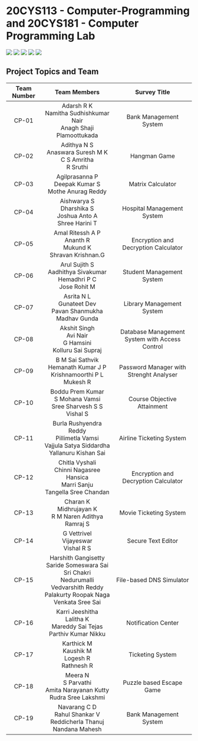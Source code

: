 # 20CYS113 - Computer-Programming and 20CYS181 - Computer Programming Lab 
![](https://img.shields.io/badge/Batch-22CYS-lightgreen) ![](https://img.shields.io/badge/UG-blue) ![](https://img.shields.io/badge/Subject-CP-blue)
![](https://img.shields.io/badge/-HPOJ-brown) ![](https://img.shields.io/badge/Additional_Coverage-Code_Review-purple)  <br/>

## Project Topics and Team

| Team Number | Team Members | Survey Title | 
|:-----------:|:------------:|:------------:|
|    CP-01    | Adarsh R K <br/> Namitha Sudhishkumar Nair <br/> Anagh Shaji Plamoottukada | Bank Management System | 
|    CP-02    | Adithya N S <br/> Anaswara Suresh M K <br/> C S Amritha <br/> R Sruthi | Hangman Game | 
|    CP-03    | Agilprasanna P <br/> Deepak Kumar S <br/> Mothe Anurag Reddy | Matrix Calculator | 
|    CP-04    | Aishwarya S <br/> Dharshika S <br/> Joshua Anto A <br/> Shree Harini T | Hospital Management System | 
|    CP-05    | Amal Ritessh A P <br/> Ananth R <br/> Mukund K <br/> Shravan Krishnan.G | Encryption and Decryption Calculator | 
|    CP-06    | Arul Sujith S<br/> Aadhithya Sivakumar <br/> Hemadhri P C <br/> Jose Rohit M | Student Management System | 
|    CP-07    | Asrita N L <br/> Gunateet Dev <br/> Pavan Shanmukha Madhav Gunda | Library Management System  | 
|    CP-08    | Akshit Singh <br/> Avi Nair <br/> G Hamsini <br/> Kolluru Sai Supraj | Database Management System with Access Control | 
|    CP-09    | B M Sai Sathvik <br/> Hemanath Kumar J P <br/> Krishnamoorthi P L <br/> Mukesh R | Password Manager with Strenght Analyser |
|    CP-10    | Boddu Prem Kumar <br/> S Mohana Vamsi <br/> Sree Sharvesh S S <br/> Vishal S | Course Objective Attainment |
|    CP-11    | Burla Rushyendra Reddy <br/> Pillimetla Vamsi <br/> Vajjula Satya Siddardha <br/> Yallanuru Kishan Sai | Airline Ticketing System | 
|    CP-12    | Chitla Vyshali <br/> Chinni Nagasree Hansica <br/> Marri Sanju <br/> Tangella Sree Chandan | Encryption and Decryption Calculator |
|    CP-13    | Charan K <br/> Midhrujayan K <br/> R M Naren Adithya <br/> Ramraj S | Movie Ticketing System | 
|    CP-14    | G Vettrivel <br/> Vijayeswar <br/> Vishal R S | Secure Text Editor | 
|    CP-15    | Harshith Gangisetty <br/> Saride Someswara Sai Sri Chakri <br/> Nedurumalli Vedvarshith Reddy <br/> Palakurty Roopak Naga Venkata Sree Sai | File-based DNS Simulator | 
|    CP-16    | Karri Jeeshitha <br/> Lalitha K <br/> Mareddy Sai Tejas <br/> Parthiv Kumar Nikku | Notification Center | 
|    CP-17    | Karthick M <br/> Kaushik M <br/> Logesh R <br/> Rathnesh R | Ticketing System | 
|    CP-18    | Meera N <br/> S Parvathi <br/> Amita Narayanan Kutty <br/> Rudra Sree Lakshmi | Puzzle based Escape Game | 
|    CP-19    | Navarang C D <br/> Rahul Shankar V <br/> Reddicherla Thanuj <br/> Nandana Mahesh | Bank Management System | 


